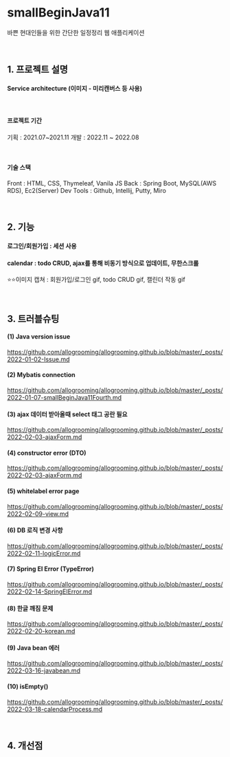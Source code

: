 # smallBeginJava11
바쁜 현대인들을 위한 간단한 일정정리 웹 애플리케이션  

<br>

## 1. 프로젝트 설명
#### Service architecture (이미지 - 미리캔버스 등 사용)

<br>

#### 프로젝트 기간
기획 : 2021.07~2021.11
개발 : 2022.11 ~ 2022.08

<br>

#### 기술 스택
Front : HTML, CSS, Thymeleaf, Vanila JS
Back : Spring Boot, MySQL(AWS RDS), Ec2(Server)
Dev Tools : Github, Intellij, Putty, Miro

<br>

## 2. 기능
#### 로그인/회원가입 : 세션 사용

#### calendar : todo CRUD, ajax를 통해 비동기 방식으로 업데이트, 무한스크롤

⭐⭐이미지 캡쳐 : 회원가입/로그인 gif, todo CRUD gif, 캘린더 작동 gif

<br>

## 3. 트러블슈팅
#### (1) Java version issue
https://github.com/allogrooming/allogrooming.github.io/blob/master/_posts/2022-01-02-Issue.md

#### (2) Mybatis connection
https://github.com/allogrooming/allogrooming.github.io/blob/master/_posts/2022-01-07-smallBeginJava11Fourth.md

#### (3) ajax 데이터 받아올때 select 태그 공란 필요
https://github.com/allogrooming/allogrooming.github.io/blob/master/_posts/2022-02-03-ajaxForm.md

#### (4) constructor error (DTO)
https://github.com/allogrooming/allogrooming.github.io/blob/master/_posts/2022-02-03-ajaxForm.md

#### (5) whitelabel error page
https://github.com/allogrooming/allogrooming.github.io/blob/master/_posts/2022-02-09-view.md

#### (6) DB 로직 변경 사항
https://github.com/allogrooming/allogrooming.github.io/blob/master/_posts/2022-02-11-logicError.md

#### (7) Spring EI Error (TypeError)
https://github.com/allogrooming/allogrooming.github.io/blob/master/_posts/2022-02-14-SpringElError.md

#### (8) 한글 깨짐 문제
https://github.com/allogrooming/allogrooming.github.io/blob/master/_posts/2022-02-20-korean.md

#### (9) Java bean 에러
https://github.com/allogrooming/allogrooming.github.io/blob/master/_posts/2022-03-16-javabean.md

#### (10) isEmpty()
https://github.com/allogrooming/allogrooming.github.io/blob/master/_posts/2022-03-18-calendarProcess.md

<br>

## 4. 개선점
